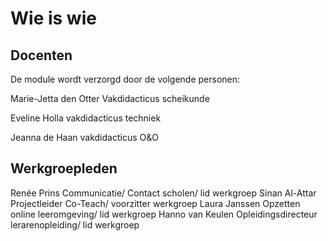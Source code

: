 # Wie is wie

## Docenten

De module wordt verzorgd door de volgende personen:

Marie-Jetta den Otter
Vakdidacticus scheikunde

Eveline Holla
vakdidacticus techniek

Jeanna de Haan
vakdidacticus O&O

## Werkgroepleden

Renée Prins                            Communicatie/ Contact scholen/ lid werkgroep 
Sinan Al-Attar                         Projectleider Co-Teach/ voorzitter werkgroep
Laura Janssen                        Opzetten online leeromgeving/ lid werkgroep 
Hanno van Keulen                Opleidingsdirecteur lerarenopleiding/ lid werkgroep